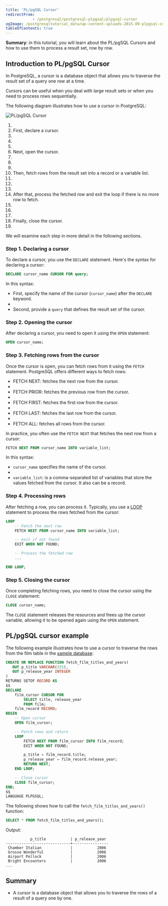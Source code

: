 ```yaml
---
title: 'PL/pgSQL Cursor'
redirectFrom: 
            - /postgresql/postgresql-plpgsql/plpgsql-cursor
ogImage: /postgresqltutorial_data/wp-content-uploads-2015-09-plpgsql-cursor.png
tableOfContents: true
---
```



**Summary**: in this tutorial, you will learn about the PL/pgSQL Cursors and how to use them to process a result set, row by row.

## Introduction to PL/pgSQL Cursor

In PostgreSQL, a cursor is a database object that allows you to traverse the result set of a query one row at a time.

Cursors can be useful when you deal with large result sets or when you need to process rows sequentially.

The following diagram illustrates how to use a cursor in PostgreSQL:

![PL/pgSQL Cursor](/postgresqltutorial_data/wp-content-uploads-2015-09-plpgsql-cursor.png)

1.
2. First, declare a cursor.
3.
4.
5.
6. Next, open the cursor.
7.
8.
9.
10. Then, fetch rows from the result set into a record or a variable list.
11.
12.
13.
14. After that, process the fetched row and exit the loop if there is no more row to fetch.
15.
16.
17.
18. Finally, close the cursor.
19.

We will examine each step in more detail in the following sections.

### Step 1. Declaring a cursor

To declare a cursor, you use the `DECLARE` statement. Here's the syntax for declaring a cursor:

```sql
DECLARE cursor_name CURSOR FOR query;
```

In this syntax:

- First, specify the name of the cursor (`cursor_name`) after the `DECLARE` keyword.
-
- Second, provide a `query` that defines the result set of the cursor.

### Step 2. Opening the cursor

After declaring a cursor, you need to open it using the `OPEN` statement:

```sql
OPEN cursor_name;
```

### Step 3. Fetching rows from the cursor

Once the cursor is open, you can fetch rows from it using the `FETCH` statement. PostgreSQL offers different ways to fetch rows:

- FETCH NEXT: fetches the next row from the cursor.
-
- FETCH PRIOR: fetches the previous row from the cursor.
-
- FETCH FIRST: fetches the first row from the cursor.
-
- FETCH LAST: fetches the last row from the cursor.
-
- FETCH ALL: fetches all rows from the cursor.

In practice, you often use the `FETCH NEXT` that fetches the next row from a cursor:

```sql
FETCH NEXT FROM cursor_name INTO variable_list;
```

In this syntax:

- `cursor_name` specifies the name of the cursor.
-
- `variable_list`: is a comma-separated list of variables that store the values fetched from the cursor. It also can be a record.

### Step 4. Processing rows

After fetching a row, you can process it. Typically, you use a [LOOP](/postgresql/postgresql-plpgsql/plpgsql-loop-statements) statement to process the rows fetched from the cursor:

```sql
LOOP
    -- Fetch the next row
    FETCH NEXT FROM cursor_name INTO variable_list;

    -- exit if not found
    EXIT WHEN NOT FOUND;

    -- Process the fetched row
    ...

END LOOP;
```

### Step 5. Closing the cursor

Once completing fetching rows, you need to close the cursor using the `CLOSE` statement:

```sql
CLOSE cursor_name;
```

The `CLOSE` statement releases the resources and frees up the cursor variable, allowing it to be opened again using the `OPEN` statement.

## PL/pgSQL cursor example

The following example illustrates how to use a cursor to traverse the rows from the film table in the [sample database](/postgresql/postgresql-getting-started/postgresql-sample-database):

```sql
CREATE OR REPLACE FUNCTION fetch_film_titles_and_years(
   OUT p_title VARCHAR(255),
   OUT p_release_year INTEGER
)
RETURNS SETOF RECORD AS
$$
DECLARE
    film_cursor CURSOR FOR
        SELECT title, release_year
        FROM film;
    film_record RECORD;
BEGIN
    -- Open cursor
    OPEN film_cursor;

    -- Fetch rows and return
    LOOP
        FETCH NEXT FROM film_cursor INTO film_record;
        EXIT WHEN NOT FOUND;

        p_title = film_record.title;
        p_release_year = film_record.release_year;
        RETURN NEXT;
    END LOOP;

    -- Close cursor
    CLOSE film_cursor;
END;
$$
LANGUAGE PLPGSQL;
```

The following shows how to call the `fetch_film_titles_and_years()` function:

```sql
SELECT * FROM fetch_film_titles_and_years();
```

Output:

```
           p_title           | p_release_year
-----------------------------+----------------
 Chamber Italian             |           2006
 Grosse Wonderful            |           2006
 Airport Pollock             |           2006
 Bright Encounters           |           2006
...
```

## Summary

- A cursor is a database object that allows you to traverse the rows of a result of a query one by one.
